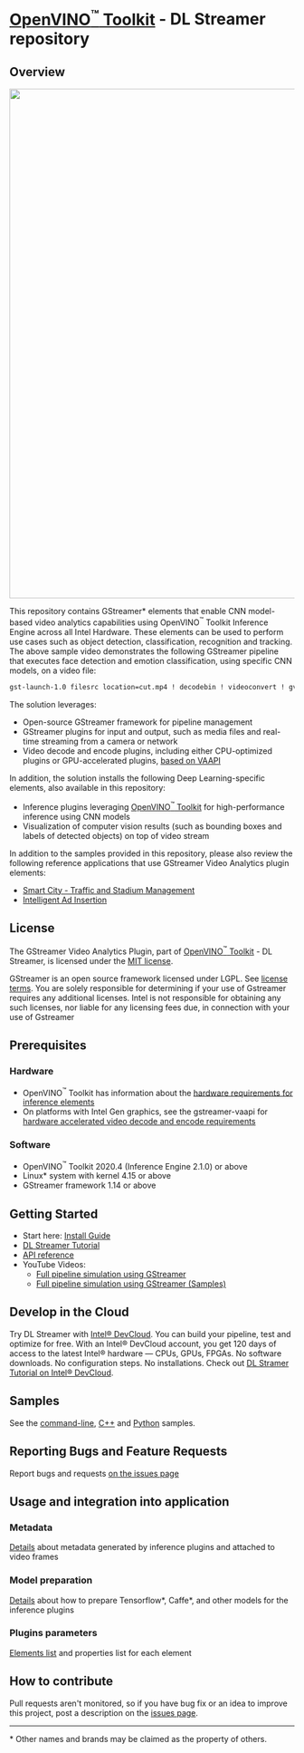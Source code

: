 # [OpenVINO<sup>&#8482;</sup> Toolkit](https://software.intel.com/en-us/openvino-toolkit) - DL Streamer repository 

## Overview
<div align="center"><img src="intro.gif" width=900/></div>

This repository contains GStreamer* elements that enable CNN model-based video analytics capabilities using OpenVINO<sup>&#8482;</sup> Toolkit Inference Engine across all Intel Hardware. These elements can be used to perform use cases such as object detection, classification, recognition and tracking. The above sample video demonstrates the following GStreamer pipeline that executes face detection and emotion classification, using specific CNN models, on a video file:
```sh
gst-launch-1.0 filesrc location=cut.mp4 ! decodebin ! videoconvert ! gvadetect model=face-detection-adas-0001.xml ! gvaclassify model=emotions-recognition-retail-0003.xml model-proc=emotions-recognition-retail-0003.json ! gvawatermark ! xvimagesink sync=false
```

The solution leverages:
* Open-source GStreamer framework for pipeline management
* GStreamer plugins for input and output, such as media files and real-time streaming from a camera or network
* Video decode and encode plugins, including either CPU-optimized plugins or GPU-accelerated plugins, [based on VAAPI](https://github.com/GStreamer/gstreamer-vaapi)

In addition, the solution installs the following Deep Learning-specific elements, also available in this repository:
* Inference plugins leveraging [OpenVINO<sup>&#8482;</sup> Toolkit](https://software.intel.com/en-us/openvino-toolkit) for high-performance inference using CNN models
* Visualization of computer vision results (such as bounding boxes and labels of detected objects) on top of video stream

In addition to the samples provided in this repository, please also review the following reference applications that use GStreamer Video Analytics plugin elements:
* [Smart City - Traffic and Stadium Management](https://github.com/OpenVisualCloud/Smart-City-Sample)
* [Intelligent Ad Insertion](https://github.com/OpenVisualCloud/Ad-Insertion-Sample)

## License
The GStreamer Video Analytics Plugin, part of [OpenVINO<sup>&#8482;</sup> Toolkit](https://software.intel.com/en-us/openvino-toolkit) - DL Streamer, is licensed under the [MIT license](LICENSE).

GStreamer is an open source framework licensed under LGPL. See [license terms](https://gstreamer.freedesktop.org/documentation/frequently-asked-questions/licensing.html?gi-language=c). You are solely responsible for determining if your use of Gstreamer requires any additional licenses.  Intel is not responsible for obtaining any such licenses, nor liable for any licensing fees due, in connection with your use of Gstreamer

## Prerequisites
### Hardware
* OpenVINO<sup>&#8482;</sup> Toolkit has information about the [hardware requirements for inference elements](https://software.intel.com/en-us/openvino-toolkit/hardware)
* On platforms with Intel Gen graphics, see the gstreamer-vaapi for [hardware accelerated video decode and encode requirements](https://github.com/GStreamer/gstreamer-vaapi)

### Software
* OpenVINO<sup>&#8482;</sup> Toolkit 2020.4 (Inference Engine 2.1.0) or above
* Linux* system with kernel 4.15 or above
* GStreamer framework 1.14 or above

## Getting Started
* Start here: [Install Guide](https://github.com/openvinotoolkit/dlstreamer_gst/wiki/Install-Guide)
* [DL Streamer Tutorial](https://github.com/openvinotoolkit/dlstreamer_gst/wiki/GStreamer%20Video%20Analytics%20Tutorial)
* [API reference](https://openvinotoolkit.github.io/dlstreamer_gst/)
* YouTube Videos: 
    * [Full pipeline simulation using GStreamer](https://www.youtube.com/watch?v=fWhPV_IqDy0)
    * [Full pipeline simulation using GStreamer (Samples)](https://www.youtube.com/watch?v=EqHznsUR1sE)

## Develop in the Cloud
Try DL Streamer with [Intel&reg; DevCloud](https://devcloud.intel.com/edge/get_started/devcloud/). You can build your pipeline, test and optimize for free. With an Intel® DevCloud account, you get 120 days of access to the latest Intel® hardware — CPUs, GPUs, FPGAs. No software downloads. No configuration steps. No installations. Check out [DL Stramer Tutorial on Intel&reg; DevCloud](https://devcloud.intel.com/edge/advanced/advanced_tutorials/). 

## Samples
See the [command-line](samples/gst_launch), [C++](samples/cpp/draw_face_attributes) and [Python](samples/python/draw_face_attributes/) samples.

## Reporting Bugs and Feature Requests
Report bugs and requests [on the issues page](https://github.com/openvinotoolkit/dlstreamer_gst/issues)

## Usage and integration into application
### Metadata
[Details](https://github.com/openvinotoolkit/dlstreamer_gst/wiki/Metadata) about metadata generated by inference plugins and attached to video frames

### Model preparation
[Details](https://github.com/openvinotoolkit/dlstreamer_gst/wiki/Model-preparation) about how to prepare Tensorflow*, Caffe*, and other models for the inference plugins

### Plugins parameters
[Elements list](https://github.com/openvinotoolkit/dlstreamer_gst/wiki/Elements) and properties list for each element


## How to contribute
Pull requests aren't monitored, so if you have bug fix or an idea to improve this project, post a description on the [issues page](https://github.com/openvinotoolkit/dlstreamer_gst/issues).

---
\* Other names and brands may be claimed as the property of others.
